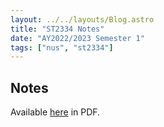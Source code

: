 ```yaml
---
layout: ../../layouts/Blog.astro
title: "ST2334 Notes"
date: "AY2022/2023 Semester 1"
tags: ["nus", "st2334"]
---
```


## Notes

Available [here](../st2334-notes.pdf) in PDF.
